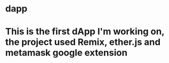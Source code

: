 # dapp
# This is the first dApp I'm working on, the project used Remix, ether.js and metamask google extension

